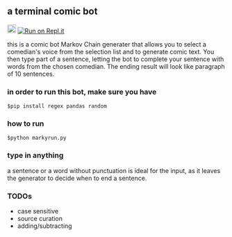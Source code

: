 ## a terminal comic bot

<a href='http://www.recurse.com' title='Made with love at the Recurse Center'><img src="https://cloud.githubusercontent.com/assets/2883345/11325206/336ea5f4-9150-11e5-9e90-d86ad31993d8.png" height="20px"/></a>
[![Run on Repl.it](https://repl.it/badge/github/lanzhang76/terminal_comic_bot)](https://repl.it/github/lanzhang76/terminal_comic_bot)

this is a comic bot Markov Chain generater that allows you to select a comedian's voice from the selection list and to generate comic text. You then type part of a sentence, letting the bot to complete your sentence with words from the chosen comedian. The ending result will look like paragraph of 10 sentences.

### in order to run this bot, make sure you have

```
$pip install regex pandas random
```

### how to run

```
$python markyrun.py
```

### type in anything

a sentence or a word without punctuation is ideal for the input, as it leaves the generator to decide when to end a sentence.

### TODOs

>

- case sensitive
- source curation
- adding/subtracting
